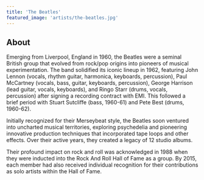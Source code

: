 ```yaml
---
title: 'The Beatles'
featured_image: 'artists/the-beatles.jpg'
---
```


## About

Emerging from Liverpool, England in 1960, the Beatles were a seminal British group that evolved from rock/pop origins into pioneers of musical experimentation. The band solidified its iconic lineup in 1962, featuring John Lennon (vocals, rhythm guitar, harmonica, keyboards, percussion), Paul McCartney (vocals, bass, guitar, keyboards, percussion), George Harrison (lead guitar, vocals, keyboards), and Ringo Starr (drums, vocals, percussion) after signing a recording contract with EMI. This followed a brief period with Stuart Sutcliffe (bass, 1960-61) and Pete Best (drums, 1960-62).

Initially recognized for their Merseybeat style, the Beatles soon ventured into uncharted musical territories, exploring psychedelia and pioneering innovative production techniques that incorporated tape loops and other effects. Over their active years, they created a legacy of 12 studio albums.

Their profound impact on rock and roll was acknowledged in 1988 when they were inducted into the Rock And Roll Hall of Fame as a group. By 2015, each member had also received individual recognition for their contributions as solo artists within the Hall of Fame.

